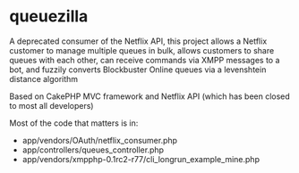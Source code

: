 queuezilla
==========

A deprecated consumer of the Netflix API, this project allows a Netflix customer to manage multiple queues in bulk, allows customers to share queues with each other, can receive commands via XMPP messages to a bot, and fuzzily converts Blockbuster Online queues via a levenshtein distance algorithm

Based on CakePHP MVC framework and Netflix API (which has been closed to most all developers)

Most of the code that matters is in:
* app/vendors/OAuth/netflix_consumer.php
* app/controllers/queues_controller.php
* app/vendors/xmpphp-0.1rc2-r77/cli_longrun_example_mine.php
